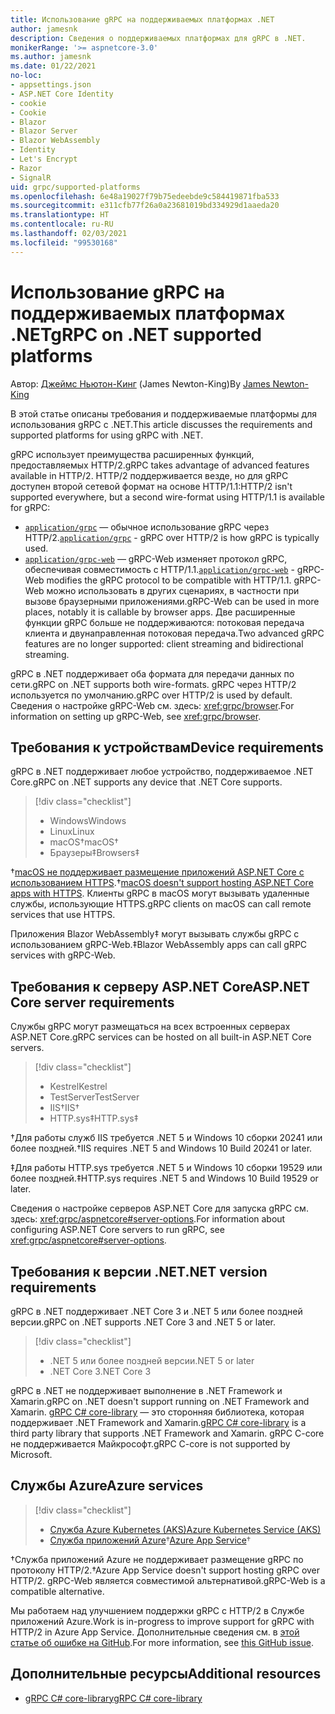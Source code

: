 ```yaml
---
title: Использование gRPC на поддерживаемых платформах .NET
author: jamesnk
description: Сведения о поддерживаемых платформах для gRPC в .NET.
monikerRange: '>= aspnetcore-3.0'
ms.author: jamesnk
ms.date: 01/22/2021
no-loc:
- appsettings.json
- ASP.NET Core Identity
- cookie
- Cookie
- Blazor
- Blazor Server
- Blazor WebAssembly
- Identity
- Let's Encrypt
- Razor
- SignalR
uid: grpc/supported-platforms
ms.openlocfilehash: 6e48a19027f79b75edeebde9c584419871fba533
ms.sourcegitcommit: e311cfb77f26a0a23681019bd334929d1aaeda20
ms.translationtype: HT
ms.contentlocale: ru-RU
ms.lasthandoff: 02/03/2021
ms.locfileid: "99530168"
---
```

# <a name="grpc-on-net-supported-platforms"></a><span data-ttu-id="7caf2-103">Использование gRPC на поддерживаемых платформах .NET</span><span class="sxs-lookup"><span data-stu-id="7caf2-103">gRPC on .NET supported platforms</span></span>

<span data-ttu-id="7caf2-104">Автор: [Джеймс Ньютон-Кинг](https://twitter.com/jamesnk) (James Newton-King)</span><span class="sxs-lookup"><span data-stu-id="7caf2-104">By [James Newton-King](https://twitter.com/jamesnk)</span></span>

<span data-ttu-id="7caf2-105">В этой статье описаны требования и поддерживаемые платформы для использования gRPC с .NET.</span><span class="sxs-lookup"><span data-stu-id="7caf2-105">This article discusses the requirements and supported platforms for using gRPC with .NET.</span></span>

<span data-ttu-id="7caf2-106">gRPC использует преимущества расширенных функций, предоставляемых HTTP/2.</span><span class="sxs-lookup"><span data-stu-id="7caf2-106">gRPC takes advantage of advanced features available in  HTTP/2.</span></span> <span data-ttu-id="7caf2-107">HTTP/2 поддерживается везде, но для gRPC доступен второй сетевой формат на основе HTTP/1.1:</span><span class="sxs-lookup"><span data-stu-id="7caf2-107">HTTP/2 isn't supported everywhere, but a second wire-format using HTTP/1.1 is available for gRPC:</span></span>

* <span data-ttu-id="7caf2-108">[`application/grpc`](https://github.com/grpc/grpc/blob/master/doc/PROTOCOL-HTTP2.md) — обычное использование gRPC через HTTP/2.</span><span class="sxs-lookup"><span data-stu-id="7caf2-108">[`application/grpc`](https://github.com/grpc/grpc/blob/master/doc/PROTOCOL-HTTP2.md) - gRPC over HTTP/2 is how gRPC is typically used.</span></span>
* <span data-ttu-id="7caf2-109">[`application/grpc-web`](https://github.com/grpc/grpc/blob/master/doc/PROTOCOL-WEB.md) — gRPC-Web изменяет протокол gRPC, обеспечивая совместимость с HTTP/1.1.</span><span class="sxs-lookup"><span data-stu-id="7caf2-109">[`application/grpc-web`](https://github.com/grpc/grpc/blob/master/doc/PROTOCOL-WEB.md) - gRPC-Web modifies the gRPC protocol to be compatible with HTTP/1.1.</span></span> <span data-ttu-id="7caf2-110">gRPC-Web можно использовать в других сценариях, в частности при вызове браузерными приложениями.</span><span class="sxs-lookup"><span data-stu-id="7caf2-110">gRPC-Web can be used in more places, notably it is callable by browser apps.</span></span> <span data-ttu-id="7caf2-111">Две расширенные функции gRPC больше не поддерживаются: потоковая передача клиента и двунаправленная потоковая передача.</span><span class="sxs-lookup"><span data-stu-id="7caf2-111">Two advanced gRPC features are no longer supported: client streaming and bidirectional streaming.</span></span>

<span data-ttu-id="7caf2-112">gRPC в .NET поддерживает оба формата для передачи данных по сети.</span><span class="sxs-lookup"><span data-stu-id="7caf2-112">gRPC on .NET supports both wire-formats.</span></span> <span data-ttu-id="7caf2-113">gRPC через HTTP/2 используется по умолчанию.</span><span class="sxs-lookup"><span data-stu-id="7caf2-113">gRPC over HTTP/2 is used by default.</span></span> <span data-ttu-id="7caf2-114">Сведения о настройке gRPC-Web см. здесь: <xref:grpc/browser>.</span><span class="sxs-lookup"><span data-stu-id="7caf2-114">For information on setting up gRPC-Web, see <xref:grpc/browser>.</span></span>

## <a name="device-requirements"></a><span data-ttu-id="7caf2-115">Требования к устройствам</span><span class="sxs-lookup"><span data-stu-id="7caf2-115">Device requirements</span></span>

<span data-ttu-id="7caf2-116">gRPC в .NET поддерживает любое устройство, поддерживаемое .NET Core.</span><span class="sxs-lookup"><span data-stu-id="7caf2-116">gRPC on .NET supports any device that .NET Core supports.</span></span>

> [!div class="checklist"]
>
> * <span data-ttu-id="7caf2-117">Windows</span><span class="sxs-lookup"><span data-stu-id="7caf2-117">Windows</span></span>
> * <span data-ttu-id="7caf2-118">Linux</span><span class="sxs-lookup"><span data-stu-id="7caf2-118">Linux</span></span>
> * <span data-ttu-id="7caf2-119">macOS&dagger;</span><span class="sxs-lookup"><span data-stu-id="7caf2-119">macOS&dagger;</span></span>
> * <span data-ttu-id="7caf2-120">Браузеры&Dagger;</span><span class="sxs-lookup"><span data-stu-id="7caf2-120">Browsers&Dagger;</span></span>

<span data-ttu-id="7caf2-121">&dagger;[macOS не поддерживает размещение приложений ASP.NET Core с использованием HTTPS](xref:grpc/troubleshoot#unable-to-start-aspnet-core-grpc-app-on-macos).</span><span class="sxs-lookup"><span data-stu-id="7caf2-121">&dagger;[macOS doesn't support hosting ASP.NET Core apps with HTTPS](xref:grpc/troubleshoot#unable-to-start-aspnet-core-grpc-app-on-macos).</span></span> <span data-ttu-id="7caf2-122">Клиенты gRPC в macOS могут вызывать удаленные службы, использующие HTTPS.</span><span class="sxs-lookup"><span data-stu-id="7caf2-122">gRPC clients on macOS can call remote services that use HTTPS.</span></span>

<span data-ttu-id="7caf2-123">Приложения Blazor WebAssembly&Dagger; могут вызывать службы gRPC с использованием gRPC-Web.</span><span class="sxs-lookup"><span data-stu-id="7caf2-123">&Dagger;Blazor WebAssembly apps can call gRPC services with gRPC-Web.</span></span>

## <a name="aspnet-core-server-requirements"></a><span data-ttu-id="7caf2-124">Требования к серверу ASP.NET Core</span><span class="sxs-lookup"><span data-stu-id="7caf2-124">ASP.NET Core server requirements</span></span>

<span data-ttu-id="7caf2-125">Службы gRPC могут размещаться на всех встроенных серверах ASP.NET Core.</span><span class="sxs-lookup"><span data-stu-id="7caf2-125">gRPC services can be hosted on all built-in ASP.NET Core servers.</span></span>

> [!div class="checklist"]
>
> * <span data-ttu-id="7caf2-126">Kestrel</span><span class="sxs-lookup"><span data-stu-id="7caf2-126">Kestrel</span></span>
> * <span data-ttu-id="7caf2-127">TestServer</span><span class="sxs-lookup"><span data-stu-id="7caf2-127">TestServer</span></span>
> * <span data-ttu-id="7caf2-128">IIS&dagger;</span><span class="sxs-lookup"><span data-stu-id="7caf2-128">IIS&dagger;</span></span>
> * <span data-ttu-id="7caf2-129">HTTP.sys&Dagger;</span><span class="sxs-lookup"><span data-stu-id="7caf2-129">HTTP.sys&Dagger;</span></span>

<span data-ttu-id="7caf2-130">&dagger;Для работы служб IIS требуется .NET 5 и Windows 10 сборки 20241 или более поздней.</span><span class="sxs-lookup"><span data-stu-id="7caf2-130">&dagger;IIS requires .NET 5 and Windows 10 Build 20241 or later.</span></span>

<span data-ttu-id="7caf2-131">&Dagger;Для работы HTTP.sys требуется .NET 5 и Windows 10 сборки 19529 или более поздней.</span><span class="sxs-lookup"><span data-stu-id="7caf2-131">&Dagger;HTTP.sys requires .NET 5 and Windows 10 Build 19529 or later.</span></span>

<span data-ttu-id="7caf2-132">Сведения о настройке серверов ASP.NET Core для запуска gRPC см. здесь: <xref:grpc/aspnetcore#server-options>.</span><span class="sxs-lookup"><span data-stu-id="7caf2-132">For information about configuring ASP.NET Core servers to run gRPC, see <xref:grpc/aspnetcore#server-options>.</span></span>

## <a name="net-version-requirements"></a><span data-ttu-id="7caf2-133">Требования к версии .NET</span><span class="sxs-lookup"><span data-stu-id="7caf2-133">.NET version requirements</span></span>

<span data-ttu-id="7caf2-134">gRPC в .NET поддерживает .NET Core 3 и .NET 5 или более поздней версии.</span><span class="sxs-lookup"><span data-stu-id="7caf2-134">gRPC on .NET supports .NET Core 3 and .NET 5 or later.</span></span>

> [!div class="checklist"]
>
> * <span data-ttu-id="7caf2-135">.NET 5 или более поздней версии</span><span class="sxs-lookup"><span data-stu-id="7caf2-135">.NET 5 or later</span></span>
> * <span data-ttu-id="7caf2-136">.NET Core 3</span><span class="sxs-lookup"><span data-stu-id="7caf2-136">.NET Core 3</span></span>

<span data-ttu-id="7caf2-137">gRPC в .NET не поддерживает выполнение в .NET Framework и Xamarin.</span><span class="sxs-lookup"><span data-stu-id="7caf2-137">gRPC on .NET doesn't support running on .NET Framework and Xamarin.</span></span> <span data-ttu-id="7caf2-138">[gRPC C# core-library](https://grpc.io/docs/languages/csharp/quickstart/) — это сторонняя библиотека, которая поддерживает .NET Framework and Xamarin.</span><span class="sxs-lookup"><span data-stu-id="7caf2-138">[gRPC C# core-library](https://grpc.io/docs/languages/csharp/quickstart/) is a third party library that supports .NET Framework and Xamarin.</span></span> <span data-ttu-id="7caf2-139">gRPC C-core не поддерживается Майкрософт.</span><span class="sxs-lookup"><span data-stu-id="7caf2-139">gRPC C-core is not supported by Microsoft.</span></span>

## <a name="azure-services"></a><span data-ttu-id="7caf2-140">Службы Azure</span><span class="sxs-lookup"><span data-stu-id="7caf2-140">Azure services</span></span>

> [!div class="checklist"]
>
> * [<span data-ttu-id="7caf2-141">Служба Azure Kubernetes (AKS)</span><span class="sxs-lookup"><span data-stu-id="7caf2-141">Azure Kubernetes Service (AKS)</span></span>](https://azure.microsoft.com/services/kubernetes-service/)
> * <span data-ttu-id="7caf2-142">[Служба приложений Azure](https://azure.microsoft.com/services/app-service/)&dagger;</span><span class="sxs-lookup"><span data-stu-id="7caf2-142">[Azure App Service](https://azure.microsoft.com/services/app-service/)&dagger;</span></span>

<span data-ttu-id="7caf2-143">&dagger;Служба приложений Azure не поддерживает размещение gRPC по протоколу HTTP/2.</span><span class="sxs-lookup"><span data-stu-id="7caf2-143">&dagger;Azure App Service doesn't support hosting gRPC over HTTP/2.</span></span> <span data-ttu-id="7caf2-144">gRPC-Web является совместимой альтернативой.</span><span class="sxs-lookup"><span data-stu-id="7caf2-144">gRPC-Web is a compatible alternative.</span></span>

<span data-ttu-id="7caf2-145">Мы работаем над улучшением поддержки gRPC с HTTP/2 в Службе приложений Azure.</span><span class="sxs-lookup"><span data-stu-id="7caf2-145">Work is in-progress to improve support for gRPC with HTTP/2 in Azure App Service.</span></span> <span data-ttu-id="7caf2-146">Дополнительные сведения см. в [этой статье об ошибке на GitHub](https://github.com/dotnet/AspNetCore/issues/9020).</span><span class="sxs-lookup"><span data-stu-id="7caf2-146">For more information, see [this GitHub issue](https://github.com/dotnet/AspNetCore/issues/9020).</span></span>

## <a name="additional-resources"></a><span data-ttu-id="7caf2-147">Дополнительные ресурсы</span><span class="sxs-lookup"><span data-stu-id="7caf2-147">Additional resources</span></span>

* [<span data-ttu-id="7caf2-148">gRPC C# core-library</span><span class="sxs-lookup"><span data-stu-id="7caf2-148">gRPC C# core-library</span></span>](https://grpc.io/docs/languages/csharp/quickstart/)
